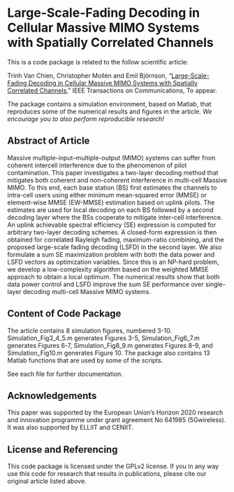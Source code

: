 Large-Scale-Fading Decoding in Cellular Massive MIMO Systems with Spatially Correlated Channels
==================

This is a code package is related to the follow scientific article:

Trinh Van Chien, Christopher Mollén and Emil Björnson, “[Large-Scale-Fading Decoding in Cellular Massive MIMO Systems with Spatially Correlated Channels](https://arxiv.org/abs/1807.08071),” IEEE Transactions on Communications, To appear.

The package contains a simulation environment, based on Matlab, that reproduces some of the numerical results and figures in the article. *We encourage you to also perform reproducible research!*


## Abstract of Article

Massive multiple-input–multiple-output (MIMO) systems can suffer from coherent intercell interference due to the phenomenon of pilot contamination. This paper investigates a two-layer decoding method that mitigates both coherent and non-coherent interference in multi-cell Massive MIMO. To this end, each base station (BS) first estimates the channels to intra-cell users using either minimum mean-squared error (MMSE) or element-wise MMSE (EW-MMSE) estimation based on uplink pilots. The estimates are used for local decoding on each BS followed by a second decoding layer where the BSs cooperate to mitigate inter-cell interference. An uplink achievable spectral efficiency (SE) expression is computed for arbitrary two-layer decoding schemes. A closed-form expression is then obtained for correlated Rayleigh fading, maximum-ratio combining, and the proposed large-scale fading decoding (LSFD) in the second layer. We also formulate a sum SE maximization problem with both the data power and LSFD vectors as optimization variables. Since this is an NP-hard problem, we develop a low-complexity algorithm based on the weighted MMSE approach to obtain a local optimum. The numerical results show that both data power control and LSFD improve the sum SE performance over single-layer decoding multi-cell Massive MIMO systems.


## Content of Code Package

The article contains 8 simulation figures, numbered 3-10. Simulation_Fig3_4_5.m generates Figures 3-5, Simulation_Fig6_7.m generates Figures 6-7, Simulation_Fig8_9.m generates Figures 8-9, and Simulation_Fig10.m generates Figure 10. The package also contains 13 Matlab functions that are used by some of the scripts.

See each file for further documentation.


## Acknowledgements

This paper was supported by the European Union’s Horizon 2020 research and innovation programme under grant agreement No 641985 (5Gwireless). It was also supported by ELLIIT and CENIIT.


## License and Referencing

This code package is licensed under the GPLv2 license. If you in any way use this code for research that results in publications, please cite our original article listed above.
